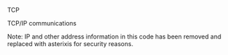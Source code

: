 TCP

TCP/IP communications

Note: IP and other address information in this code has been removed and replaced with asterixis for security reasons.
